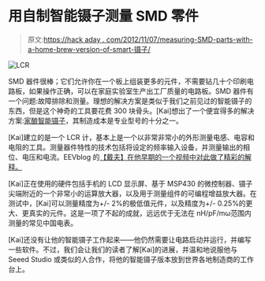 # 用自制智能镊子测量 SMD 零件

> 原文:[https://hack aday . com/2012/11/07/measuring-SMD-parts-with-a-home-brew-version-of-smart-镊子/](https://hackaday.com/2012/11/07/measuring-smd-parts-with-a-home-brew-version-of-smart-tweezers/)

![](../Images/0c3cc71762f77fb891aa2a082934a510.png "LCR")

SMD 器件很棒；它们允许你在一个板上组装更多的元件，不需要钻几十个印刷电路板，如果操作正确，可以在家庭实验室生产出工厂质量的电路板。SMD 器件有一个问题:故障排除和测量。理想的解决方案是类似于我们之前见过的智能镊子的东西，但是这个神奇的工具要花费 300 块骨头。[Kai]想出了一个便宜得多的解决方案:[家酿智能镊子](http://xyphro.de/blog/comments.php?y=12&m=08&entry=entry120806-210136)，其制造成本是专业型号的十分之一。

[Kai]建立的是一个 LCR 计，基本上是一个以非常非常小的外形测量电感、电容和电阻的工具。测量器件特性的技术包括将设定的频率输入设备，并测量输出的相位、电压和电流。EEVblog 的[【戴夫】在他早期的一个视频中对此做了精彩的解释。](http://www.youtube.com/watch?v=fs2MfTW4o_Q#t=3m00s)

[Kai]正在使用的硬件包括手机的 LCD 显示屏、基于 MSP430 的微控制器、镊子尖端附近的一个非常小的运算放大器，以及用于测量组件的可编程增益放大器。在测试中，[Kai]可以测量精度为+/- 2%的极低值元件，以及精度为+/- 0.25%的更大、更真实的元件。这是一项了不起的成就，远远优于无法在 nH/pF/mω范围内测量的常见中国电表。

[Kai]还没有让他的智能镊子工作起来——他仍然需要让电路启动并运行，并编写一些软件。不过，我们会让我们的读者了解[Kai]的进展，并温和地说服他与 Seeed Studio 或类似的人合作，将他的智能镊子版本放到世界各地制造商的工作台上。